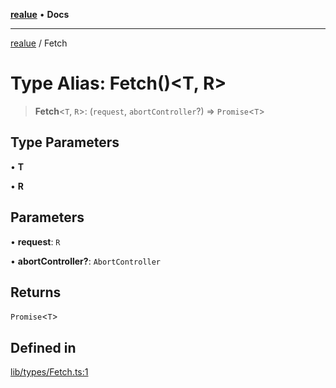 [**realue**](../README.md) • **Docs**

***

[realue](../README.md) / Fetch

# Type Alias: Fetch()\<T, R\>

> **Fetch**\<`T`, `R`\>: (`request`, `abortController`?) => `Promise`\<`T`\>

## Type Parameters

• **T**

• **R**

## Parameters

• **request**: `R`

• **abortController?**: `AbortController`

## Returns

`Promise`\<`T`\>

## Defined in

[lib/types/Fetch.ts:1](https://github.com/nevoland/realue/blob/4e20bc322d155f810c06416a8a99a0b7b6c6ba28/lib/types/Fetch.ts#L1)
